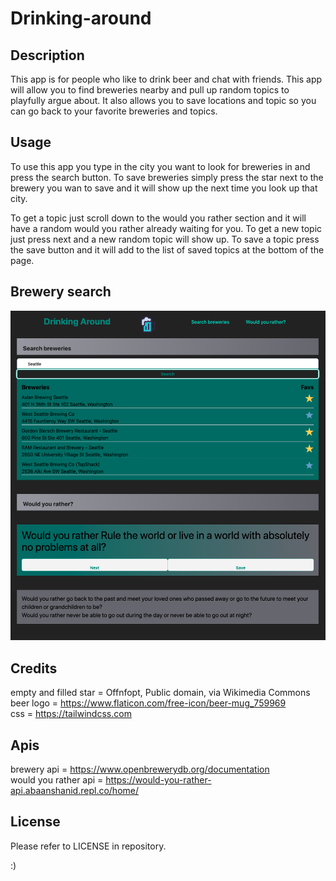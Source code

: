 # Drinking-around

## Description
This app is for people who like to drink beer and chat with friends. This app will allow you to find breweries nearby and pull up random topics to playfully argue about. It also allows you to save locations and topic so you can go back to your favorite breweries and topics.


## Usage
To use this app you type in the city you want to look for breweries in and press the search button.
To save breweries simply press the star next to the brewery you wan to save and it will show up the next time you look up that city.

To get a topic just scroll down to the would you rather section and it will have a random would you rather already waiting for you.
To get a new topic just press next and a new random topic will show up.
To save a topic press the save button and it will add to the list of saved topics at the bottom of the page.

## Brewery search

![Brewery search area](./assets/images/drinking-around-screenshot.png)

## Credits
empty and filled star = Offnfopt, Public domain, via Wikimedia Commons
<br/>
beer logo = https://www.flaticon.com/free-icon/beer-mug_759969
<br/>
css = https://tailwindcss.com
<br/>
## Apis
brewery api = https://www.openbrewerydb.org/documentation
<br/>
would you rather api = https://would-you-rather-api.abaanshanid.repl.co/home/

## License
Please refer to LICENSE in repository.

:)
